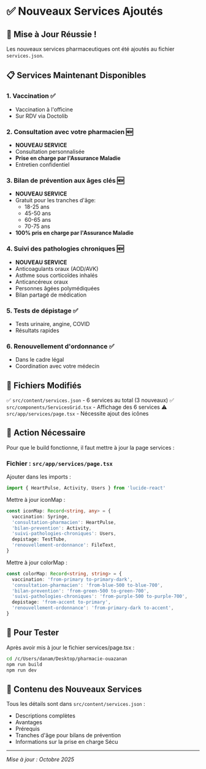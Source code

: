 # ✅ Nouveaux Services Ajoutés

## 🎉 Mise à Jour Réussie !

Les nouveaux services pharmaceutiques ont été ajoutés au fichier `services.json`.

## 📋 Services Maintenant Disponibles

### 1. Vaccination ✅
- Vaccination à l'officine
- Sur RDV via Doctolib

### 2. Consultation avec votre pharmacien 🆕
- **NOUVEAU SERVICE**
- Consultation personnalisée
- **Prise en charge par l'Assurance Maladie**
- Entretien confidentiel

### 3. Bilan de prévention aux âges clés 🆕
- **NOUVEAU SERVICE**
- Gratuit pour les tranches d'âge:
  - 18-25 ans
  - 45-50 ans  
  - 60-65 ans
  - 70-75 ans
- **100% pris en charge par l'Assurance Maladie**

### 4. Suivi des pathologies chroniques 🆕
- **NOUVEAU SERVICE**
- Anticoagulants oraux (AOD/AVK)
- Asthme sous corticoïdes inhalés
- Anticancéreux oraux
- Personnes âgées polymédiquées
- Bilan partagé de médication

### 5. Tests de dépistage ✅
- Tests urinaire, angine, COVID
- Résultats rapides

### 6. Renouvellement d'ordonnance ✅
- Dans le cadre légal
- Coordination avec votre médecin

## 📁 Fichiers Modifiés

✅ `src/content/services.json` - 6 services au total (3 nouveaux)
✅ `src/components/ServicesGrid.tsx` - Affichage des 6 services
⚠️ `src/app/services/page.tsx` - Nécessite ajout des icônes

## 🔧 Action Nécessaire

Pour que le build fonctionne, il faut mettre à jour la page services :

### Fichier : `src/app/services/page.tsx`

Ajouter dans les imports :
```typescript
import { HeartPulse, Activity, Users } from 'lucide-react'
```

Mettre à jour iconMap :
```typescript
const iconMap: Record<string, any> = {
  vaccination: Syringe,
  'consultation-pharmacien': HeartPulse,
  'bilan-prevention': Activity,
  'suivi-pathologies-chroniques': Users,
  depistage: TestTube,
  'renouvellement-ordonnance': FileText,
}
```

Mettre à jour colorMap :
```typescript
const colorMap: Record<string, string> = {
  vaccination: 'from-primary to-primary-dark',
  'consultation-pharmacien': 'from-blue-500 to-blue-700',
  'bilan-prevention': 'from-green-500 to-green-700',
  'suivi-pathologies-chroniques': 'from-purple-500 to-purple-700',
  depistage: 'from-accent to-primary',
  'renouvellement-ordonnance': 'from-primary-dark to-accent',
}
```

## 🚀 Pour Tester

Après avoir mis à jour le fichier services/page.tsx :

```bash
cd /c/Users/danam/Desktop/pharmacie-ouazanan
npm run build
npm run dev
```

## 📝 Contenu des Nouveaux Services

Tous les détails sont dans `src/content/services.json` :
- Descriptions complètes
- Avantages
- Prérequis
- Tranches d'âge pour bilans de prévention
- Informations sur la prise en charge Sécu

---

*Mise à jour : Octobre 2025*
